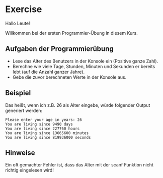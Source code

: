 # Exercise

Hallo Leute!

Willkommen bei der ersten Programmier-Übung in diesem Kurs.

## Aufgaben der Programmierübung

- Lese das Alter des Benutzers in der Konsole ein (Positive ganze Zahl).
- Berechne wie viele Tage, Stunden, Minuten und Sekunden er bereits lebt (auf die Anzahl ganzer Jahre).
- Gebe die zuvor berechneten Werte in der Konsole aus.

## Beispiel

Das heißt, wenn ich z.B. 26 als Alter eingebe, würde folgender Output generiert werden:

```terminal
Please enter your age in years: 26
You are living since 9490 days
You are living since 227760 hours
You are living since 13665600 minutes
You are living since 819936000 seconds
```

## Hinweise

Ein oft gemachter Fehler ist, dass das Alter mit der scanf Funktion nicht richtig eingelesen wird!
